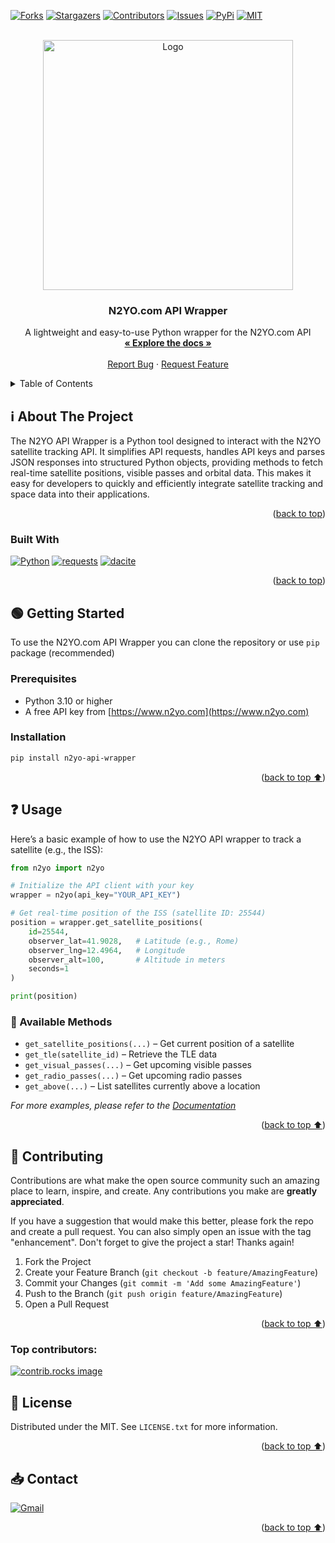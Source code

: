 <!-- Improved compatibility of back to top link: See: https://github.com/othneildrew/Best-README-Template/pull/73 -->
<a id="readme-top"></a>
<!--
*** Thanks for checking out the Best-README-Template. If you have a suggestion
*** that would make this better, please fork the repo and create a pull request
*** or simply open an issue with the tag "enhancement".
*** Don't forget to give the project a star!
*** Thanks again! Now go create something AMAZING! :D
-->



<!-- PROJECT SHIELDS -->
<!--
*** I'm using markdown "reference style" links for readability.
*** Reference links are enclosed in brackets [ ] instead of parentheses ( ).
*** See the bottom of this document for the declaration of the reference variables
*** for contributors-url, forks-url, etc. This is an optional, concise syntax you may use.
*** https://www.markdownguide.org/basic-syntax/#reference-style-links
-->
[![Forks][forks-shield]][forks-url]
[![Stargazers][stars-shield]][stars-url]
[![Contributors][contributors-shield]][contributors-url]
[![Issues][issues-shield]][issues-url]
[![PyPi][pypi-shield]][pypi-url]
[![MIT][license-shield]][license-url]


<!-- PROJECT LOGO -->
<br />
<div align="center">
  <a href="https://github.com/g1ampy/n2yo-api-wrapper">
    <img src="images/logo.png" alt="Logo" width="400">
  </a>

<h3 align="center">N2YO.com API Wrapper</h3>

  <p align="center">
    A lightweight and easy-to-use Python wrapper for the N2YO.com API
    <br />
    <a href="https://github.com/g1ampy/n2yo-api-wrapper"><strong>« Explore the docs »</strong></a>
    <br />
    <br />
    <a href="https://github.com/g1ampy/n2yo-api-wrapper/issues/new?labels=bug&template=bug-report---.yml">Report Bug</a>
    &middot;
    <a href="https://github.com/g1ampy/n2yo-api-wrapper/issues/new?labels=enhancement&template=feature-request---.yml">Request Feature</a>
  </p>
</div>



<!-- TABLE OF CONTENTS -->
<details>
  <summary>Table of Contents</summary>
  <ol>
    <li>
      <a href="#about-the-project">About The Project</a>
      <ul>
        <li><a href="#built-with">Built With</a></li>
      </ul>
    </li>
    <li>
      <a href="#getting-started">Getting Started</a>
      <ul>
        <li><a href="#prerequisites">Prerequisites</a></li>
        <li><a href="#installation">Installation</a></li>
      </ul>
    </li>
    <li><a href="#usage">Usage</a></li>
    <li><a href="#contributing">Contributing</a></li>
    <li><a href="#license">License</a></li>
    <li><a href="#contact">Contact</a></li>
  </ol>
</details>



<!-- ABOUT THE PROJECT -->
## ℹ️ About The Project

The N2YO API Wrapper is a Python tool designed to interact with the N2YO satellite tracking API. It simplifies API requests, handles API keys and parses JSON responses into structured Python objects, providing methods to fetch real-time satellite positions, visible passes and orbital data. This makes it easy for developers to quickly and efficiently integrate satellite tracking and space data into their applications.

<p align="right">(<a href="#readme-top">back to top</a>)</p>



### Built With

[![Python][Python]][Python-url]
[![requests][requests]][requests-url]
[![dacite][dacite]][dacite-url]

<p align="right">(<a href="#readme-top">back to top</a>)</p>



<!-- GETTING STARTED -->
## 🟢 Getting Started

To use the N2YO.com API Wrapper you can clone the repository or use `pip` package (recommended)

### Prerequisites

- Python 3.10 or higher  
- A free API key from [https://www.n2yo.com](https://www.n2yo.com)

### Installation
```sh
pip install n2yo-api-wrapper
```

<p align="right">(<a href="#readme-top">back to top ⬆️</a>)</p>



<!-- USAGE EXAMPLES -->
## ❓ Usage

Here’s a basic example of how to use the N2YO API wrapper to track a satellite (e.g., the ISS):

```python
from n2yo import n2yo

# Initialize the API client with your key
wrapper = n2yo(api_key="YOUR_API_KEY")

# Get real-time position of the ISS (satellite ID: 25544)
position = wrapper.get_satellite_positions(
    id=25544,              
    observer_lat=41.9028,   # Latitude (e.g., Rome)
    observer_lng=12.4964,   # Longitude
    observer_alt=100,       # Altitude in meters
    seconds=1
)

print(position)
```

### 📌 Available Methods

- `get_satellite_positions(...)` – Get current position of a satellite
- `get_tle(satellite_id)` – Retrieve the TLE data
- `get_visual_passes(...)` – Get upcoming visible passes
- `get_radio_passes(...)` – Get upcoming radio passes
- `get_above(...)` – List satellites currently above a location

_For more examples, please refer to the [Documentation](https://www.n2yo.com/api/)_

<p align="right">(<a href="#readme-top">back to top ⬆️</a>)</p>



<!-- CONTRIBUTING -->
## 🌱 Contributing

Contributions are what make the open source community such an amazing place to learn, inspire, and create. Any contributions you make are **greatly appreciated**.

If you have a suggestion that would make this better, please fork the repo and create a pull request. You can also simply open an issue with the tag "enhancement".
Don't forget to give the project a star! Thanks again!

1. Fork the Project
2. Create your Feature Branch (`git checkout -b feature/AmazingFeature`)
3. Commit your Changes (`git commit -m 'Add some AmazingFeature'`)
4. Push to the Branch (`git push origin feature/AmazingFeature`)
5. Open a Pull Request

<p align="right">(<a href="#readme-top">back to top ⬆️</a>)</p>



### Top contributors:

<a href="https://github.com/g1ampy/n2yo-api-wrapper/graphs/contributors">
  <img src="https://contrib.rocks/image?repo=g1ampy/n2yo-api-wrapper" alt="contrib.rocks image" />
</a>



<!-- LICENSE -->
## 📜 License

Distributed under the MIT. See `LICENSE.txt` for more information.

<p align="right">(<a href="#readme-top">back to top ⬆️</a>)</p>



<!-- CONTACT -->
## 📥 Contact

<a href="mailto:g1ampy@proton.me">
    <img src="https://img.shields.io/badge/Gmail-D14836?style=for-the-badge&logo=gmail&logoColor=white" alt="Gmail">
</a>

<p align="right">(<a href="#readme-top">back to top ⬆️</a>)</p>



<!-- MARKDOWN LINKS & IMAGES -->
<!-- https://www.markdownguide.org/basic-syntax/#reference-style-links -->
[contributors-shield]: https://img.shields.io/github/contributors/g1ampy/n2yo-api-wrapper.svg
[contributors-url]: https://github.com/g1ampy/n2yo-api-wrapper/graphs/contributors
[forks-shield]: https://img.shields.io/github/forks/g1ampy/n2yo-api-wrapper.svg
[forks-url]: https://github.com/g1ampy/n2yo-api-wrapper/network/members
[stars-shield]: https://img.shields.io/github/stars/g1ampy/n2yo-api-wrapper.svg
[stars-url]: https://github.com/g1ampy/n2yo-api-wrapper/stargazers
[issues-shield]: https://img.shields.io/github/issues/g1ampy/n2yo-api-wrapper.svg
[issues-url]: https://github.com/g1ampy/n2yo-api-wrapper/issues
[pypi-shield]: https://img.shields.io/pypi/v/n2yo-api-wrapper
[pypi-url]: https://pypi.org/project/n2yo-api-wrapper/
[license-shield]: https://img.shields.io/github/license/g1ampy/n2yo-api-wrapper.svg
[license-url]: https://github.com/g1ampy/n2yo-api-wrapper/blob/stable/LICENSE.txt
[product-screenshot]: images/screenshot.png
[Next.js]: https://img.shields.io/badge/next.js-000000?style=for-the-badge&logo=nextdotjs&logoColor=white
[Next-url]: https://nextjs.org/
[React.js]: https://img.shields.io/badge/React-20232A?style=for-the-badge&logo=react&logoColor=61DAFB
[React-url]: https://reactjs.org/
[Vue.js]: https://img.shields.io/badge/Vue.js-35495E?style=for-the-badge&logo=vuedotjs&logoColor=4FC08D
[Vue-url]: https://vuejs.org/
[Angular.io]: https://img.shields.io/badge/Angular-DD0031?style=for-the-badge&logo=angular&logoColor=white
[Angular-url]: https://angular.io/
[Svelte.dev]: https://img.shields.io/badge/Svelte-4A4A55?style=for-the-badge&logo=svelte&logoColor=FF3E00
[Svelte-url]: https://svelte.dev/
[Laravel.com]: https://img.shields.io/badge/Laravel-FF2D20?style=for-the-badge&logo=laravel&logoColor=white
[Laravel-url]: https://laravel.com
[Bootstrap.com]: https://img.shields.io/badge/Bootstrap-563D7C?style=for-the-badge&logo=bootstrap&logoColor=white
[Bootstrap-url]: https://getbootstrap.com
[JQuery.com]: https://img.shields.io/badge/jQuery-0769AD?style=for-the-badge&logo=jquery&logoColor=white
[JQuery-url]: https://jquery.com 
[Python]: https://img.shields.io/badge/python-000000?style=for-the-badge&logo=python&logoColor=white
[Python-url]: https://python.org/
[dacite]: https://img.shields.io/badge/dacite-20232A?style=for-the-badge&logo=github&logoColor=61DAFB
[dacite-url]: https://github.com/konradhalas/dacite
[requests]: https://img.shields.io/badge/requests-35495E?style=for-the-badge&logo=github&logoColor=4FC08D
[requests-url]: https://github.com/psf/requests